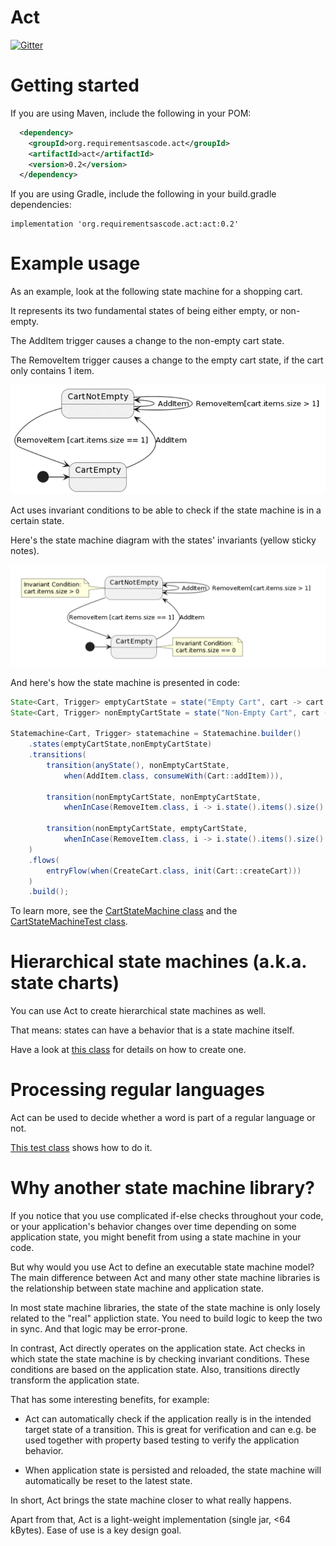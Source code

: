Act
===
[![Gitter](https://badges.gitter.im/requirementsascode/community.svg)](https://gitter.im/requirementsascode/community?utm_source=badge&utm_medium=badge&utm_campaign=pr-badge)

# Getting started
If you are using Maven, include the following in your POM:

``` xml
  <dependency>
    <groupId>org.requirementsascode.act</groupId>
    <artifactId>act</artifactId>
    <version>0.2</version>
  </dependency>
```

If you are using Gradle, include the following in your build.gradle dependencies:

```
implementation 'org.requirementsascode.act:act:0.2'
```

# Example usage

As an example, look at the following state machine for a shopping cart.

It represents its two fundamental states of being either empty, or non-empty.

The AddItem trigger causes a change to the non-empty cart state.

The RemoveItem trigger causes a change to the empty cart state, if the cart only contains 1 item.

![Image of a statemachine of a shopping cart, with two states](https://github.com/bertilmuth/act/blob/main/doc/flat_statemachine_without_invariants_diagram.png)

Act uses invariant conditions to be able to check if the state machine is in a certain state.

Here's the state machine diagram with the states' invariants (yellow sticky notes).

![Image of a statemachine of a shopping cart, with two states and invariants](https://github.com/bertilmuth/act/blob/main/doc/flat_statemachine_diagram.png)

And here's how the state machine is presented in code:

``` java
State<Cart, Trigger> emptyCartState = state("Empty Cart", cart -> cart != null && cart.items().size() == 0);
State<Cart, Trigger> nonEmptyCartState = state("Non-Empty Cart", cart -> cart != null && cart.items().size() > 0);

Statemachine<Cart, Trigger> statemachine = Statemachine.builder()
	.states(emptyCartState,nonEmptyCartState)
	.transitions(
		transition(anyState(), nonEmptyCartState, 
			when(AddItem.class, consumeWith(Cart::addItem))),
		
		transition(nonEmptyCartState, nonEmptyCartState, 
			whenInCase(RemoveItem.class, i -> i.state().items().size() > 1, supplyWith(Cart::removeItem))),
		
		transition(nonEmptyCartState, emptyCartState, 
			whenInCase(RemoveItem.class, i -> i.state().items().size() == 1, supplyWith(Cart::removeItem)))
	)
	.flows(
		entryFlow(when(CreateCart.class, init(Cart::createCart)))
	)
	.build();
```

To learn more, see the [CartStateMachine class](https://github.com/bertilmuth/act/blob/main/src/test/java/org/requirementsascode/act/statemachine/testdata/CartStateMachine.java)
and the [CartStateMachineTest class](https://github.com/bertilmuth/act/blob/main/src/test/java/org/requirementsascode/act/statemachine/CartStateMachineTest.java).

# Hierarchical state machines (a.k.a. state charts)
You can use Act to create hierarchical state machines as well.

That means: states can have a behavior that is a state machine itself.

Have a look at [this class](https://github.com/bertilmuth/act/blob/main/src/test/java/org/requirementsascode/act/statemachine/testdata/HierarchicalCart.java) for details on how to create one.

# Processing regular languages
Act can be used to decide whether a word is part of a regular language or not.

[This test class](https://github.com/bertilmuth/act/blob/main/src/test/java/org/requirementsascode/act/statemachine/RegularLanguageTest.java) shows how to do it. 

# Why another state machine library?
If you notice that you use complicated if-else checks throughout your code, or your application's behavior
changes over time depending on some application state, you might benefit from using a state machine in your code.

But why would you use Act to define an executable state machine model?
The main difference between Act and many other state machine libraries is the relationship between state machine and application state.

In most state machine libraries, the state of the state machine is only losely related to the "real" appliction state. 
You need to build logic to keep the two in sync. And that logic may be error-prone.

In contrast, Act directly operates on the application state. Act checks in which state the state machine is by checking invariant conditions. These conditions are based on the application state. Also, transitions directly transform the application state.

That has some interesting benefits, for example:

* Act can automatically check if the application really is in the intended target state of a transition. This is great for verification and can e.g. be used together with property based testing to verify the application behavior.

* When application state is persisted and reloaded, the state machine will automatically be reset to the latest state. 

In short, Act brings the state machine closer to what really happens.

Apart from that, Act is a light-weight implementation (single jar, <64 kBytes).
Ease of use is a key design goal. 
